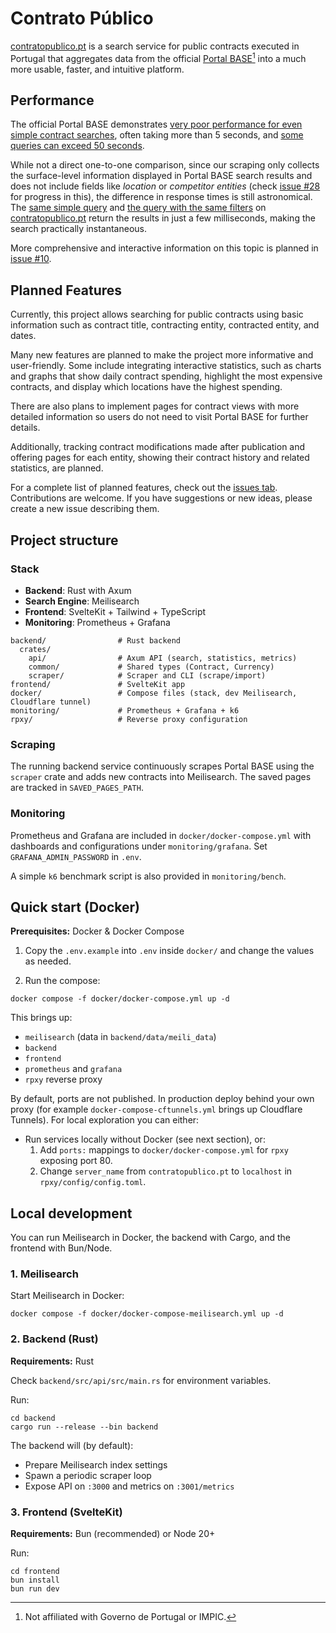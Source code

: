 # Contrato Público

[contratopublico.pt](https://contratopublico.pt/) is a search service for public contracts
executed in Portugal that aggregates data from the
official [Portal BASE](https://www.base.gov.pt/base4)[^1] into a much more usable, faster, and intuitive platform.

[^1]: Not affiliated with Governo de Portugal or IMPIC.

## Performance

The official Portal BASE demonstrates [very poor performance for even simple contract searches](https://www.base.gov.pt/Base4/pt/pesquisa/?type=contratos&texto=Porto&tipo=0&tipocontrato=0&cpv=&aqinfo=&adjudicante=&adjudicataria=&sel_price=price_c1&desdeprecocontrato=&ateprecocontrato=&desdeprecoefectivo=&ateprecoefectivo=&desdeprazoexecucao=&ateprazoexecucao=&sel_date=date_c1&desdedatacontrato=&atedatacontrato=&desdedatapublicacao=&atedatapublicacao=&desdedatafecho=&atedatafecho=&pais=0&distrito=0&concelho=0), often taking more than 5 seconds, and [some queries can exceed 50 seconds](https://www.base.gov.pt/Base4/pt/pesquisa/?type=contratos&texto=&tipo=0&tipocontrato=0&cpv=&aqinfo=&adjudicante=Municipio+de+Santo+Tirso&adjudicataria=&sel_price=price_c1&desdeprecocontrato=&ateprecocontrato=&desdeprecoefectivo=&ateprecoefectivo=&desdeprazoexecucao=&ateprazoexecucao=&sel_date=date_c1&desdedatacontrato=&atedatacontrato=&desdedatapublicacao=&atedatapublicacao=&desdedatafecho=&atedatafecho=&pais=0&distrito=0&concelho=0).

While not a direct one-to-one comparison, since our scraping only collects the surface-level information displayed in Portal BASE search results and does not include fields like _location_ or _competitor entities_ (check [issue #28](https://github.com/chicoferreira/contratopublico/issues/28) for progress in this), the difference in response times is still astronomical. The [same simple query](https://contratopublico.pt/?query=Porto) and [the query with the same filters](https://contratopublico.pt/?contracting=Municipio+do+Porto) on [contratopublico.pt](https://contratopublico.pt) return the results in just a few milliseconds, making the search practically instantaneous.

More comprehensive and interactive information on this topic is planned in [issue #10](https://github.com/chicoferreira/contratopublico/issues/10).

## Planned Features

Currently, this project allows searching for public contracts using basic information such as contract title, contracting entity, contracted entity, and dates.

Many new features are planned to make the project more informative and user-friendly. Some include integrating interactive statistics, such as charts and graphs that show daily contract spending, highlight the most expensive contracts, and display which locations have the highest spending.

There are also plans to implement pages for contract views with more detailed information so users do not need to visit Portal BASE for further details.

Additionally, tracking contract modifications made after publication and offering pages for each entity, showing their contract history and related statistics, are planned.

For a complete list of planned features, check out the [issues tab](https://github.com/chicoferreira/contratopublico/issues/). Contributions are welcome. If you have suggestions or new ideas, please create a new issue describing them.

## Project structure

### Stack
- **Backend**: Rust with Axum
- **Search Engine**: Meilisearch
- **Frontend**: SvelteKit + Tailwind + TypeScript
- **Monitoring**: Prometheus + Grafana

```
backend/                # Rust backend
  crates/
    api/                # Axum API (search, statistics, metrics)
    common/             # Shared types (Contract, Currency)
    scraper/            # Scraper and CLI (scrape/import)
frontend/               # SvelteKit app
docker/                 # Compose files (stack, dev Meilisearch, Cloudflare tunnel)
monitoring/             # Prometheus + Grafana + k6
rpxy/                   # Reverse proxy configuration
```
### Scraping

The running backend service continuously scrapes Portal BASE using the `scraper` crate and adds new contracts into Meilisearch. The saved pages are tracked in `SAVED_PAGES_PATH`.

### Monitoring

Prometheus and Grafana are included in `docker/docker-compose.yml` with dashboards and configurations under `monitoring/grafana`. Set `GRAFANA_ADMIN_PASSWORD` in `.env`.

A simple `k6` benchmark script is also provided in `monitoring/bench`.

## Quick start (Docker)

**Prerequisites:** Docker & Docker Compose

1. Copy the `.env.example` into `.env` inside `docker/` and change the values as needed.

2. Run the compose:

```
docker compose -f docker/docker-compose.yml up -d
```

This brings up:

- `meilisearch` (data in `backend/data/meili_data`)
- `backend`
- `frontend`
- `prometheus` and `grafana`
- `rpxy` reverse proxy

By default, ports are not published. In production deploy behind your own proxy (for example `docker-compose-cftunnels.yml` brings up Cloudflare Tunnels). For local exploration you can either:

- Run services locally without Docker (see next section), or:
  1. Add `ports:` mappings to `docker/docker-compose.yml` for `rpxy` exposing port 80.
  2. Change `server_name` from `contratopublico.pt` to `localhost` in `rpxy/config/config.toml`.

## Local development

You can run Meilisearch in Docker, the backend with Cargo, and the frontend with Bun/Node.

### 1. Meilisearch

Start Meilisearch in Docker:

```
docker compose -f docker/docker-compose-meilisearch.yml up -d
```

### 2. Backend (Rust)

**Requirements:** Rust

Check `backend/src/api/src/main.rs` for environment variables.

Run:

```
cd backend
cargo run --release --bin backend
```

The backend will (by default):

- Prepare Meilisearch index settings
- Spawn a periodic scraper loop
- Expose API on `:3000` and metrics on `:3001/metrics`

### 3. Frontend (SvelteKit)

**Requirements:** Bun (recommended) or Node 20+

Run:

```
cd frontend
bun install
bun run dev
```
